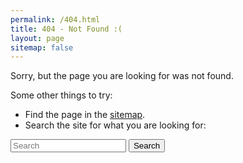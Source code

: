 ```yaml
---
permalink: /404.html
title: 404 - Not Found :(
layout: page
sitemap: false
---
```


<div id='default'>
Sorry, but the page you are looking for was not found.
</div>

<div id='broken-link' style="display: none">
<p>Oh dear, it seems you have found a broken link. You can report the link below:</p>
<br/>

<form method="get" id="broken-link-form" action="mailto:simon.knibbs@gmail.com">
    <input type="hidden" value="Broken-Link" name="subject" />
    <input type="hidden" value="" name="body" />
    <input type="submit" value="Report Link" />
</form>
</div>

Some other things to try:

 - Find the page in the [sitemap](/sitemap).
 - Search the site for what you are looking for:

<form method="get" action="/search">
    <input type="text" name="query" placeholder="Search" />
    <input type="submit" value="Search" />
</form>

<script type="text/javascript">
    $(document).ready(function () {
        // If 404 originated from another page on the site.
        if (document.referrer.match(new RegExp("^" + window.location.origin)))
        {
            $('#broken-link').show();
            $('#default').hide();

            var body_text = 'Boken link from: ' + document.referrer;
            body_text += '\nTo: ' + window.location.href;
            $('#broken-link-form > input[name="body"]').attr('value', body_text);
        }
    });
</script>